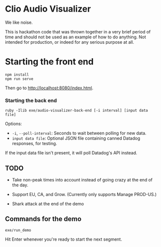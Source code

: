 # Clio Audio Visualizer

We like noise.

This is hackathon code that was thrown together in a very brief period of time and should not be used as an example of how to do anything. Not intended for production, or indeed for any serious purpose at all.

# Starting the front end

```
npm install
npm run serve
```
Then go to [http://localhost:8080/index.html](http://localhost:8080/index.html).


### Starting the back end

```
ruby -Ilib exe/audio-visualizer-back-end [-i interval] [input data file]
```

Options:
* `-i`, `--poll-interval`: Seconds to wait between polling for new data.
* `input data file`: Optional JSON file containing canned Datadog responses, for testing.

If the input data file isn't present, it will poll Datadog's API instead.

## TODO

* Take non-peak times into account instead of going crazy at the end of the day.

* Support EU, CA, and Grow. (Currently only supports Manage PROD-US.)

* Shark attack at the end of the demo

## Commands for the demo

```
exe/run_demo
```

Hit Enter whenever you're ready to start the next segment.
